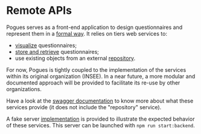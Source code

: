 # Remote APIs

Pogues serves as a front-end application to design questionnaires and represent them in a [formal way](./schema.md). It relies on tiers web services to:
- [visualize](./visualization.md) questionnaires;
- [store and retrieve](./persistence.md) questionnaires;
- use existing objects from an external [repository](./repository.md).

For now, Pogues is tightly coupled to the implementation of the services within its original organization (INSEE). In a near future, a more modular and documented approach will be provided to facilitate its re-use by other organizations. 

Have a look at the [swagger documentation](./swagger.md) to know more about what these services provide (it does not include the "repository" service).

A fake server [implementation](https://github.com/InseeFr/Pogues/tree/cc5ee57a6dabaeaa3a752ec48e632b3f7e04801d/utils/backend) is provided to illustrate the expected behavior of these services. This server can be launched with `npm run start:backend`.

